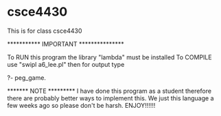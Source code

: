 # csce4430
This is for class csce4430

*********** IMPORTANT ***************

To RUN this program the library "lambda" must be installed
To COMPILE use "swipl a6_lee.pl" then for output type

?- peg_game.


******* NOTE *********
I have done this program as a student therefore there are probably better ways to implement this. We just this language a few weeks ago
so please don't be harsh. ENJOY!!!!!!
